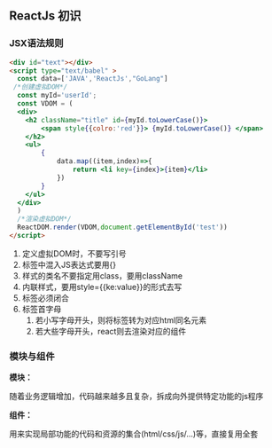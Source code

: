 ## ReactJs 初识

### JSX语法规则

```html
<div id="text"></div>
<script type="text/babel" >
  const data=['JAVA','ReactJs',"GoLang"]
 /*创建虚拟DOM*/
  const myId='userId';
  const VDOM = (
  <div>
    <h2 className="title" id={myId.toLowerCase()}>
    	<span style{{colro:'red'}}> {myId.toLowerCase()} </span>
  	</h2>
  	<ul>
  		{
  			data.map((item,index)=>{
  				return <li key={index}>{item}</li>
  			})
  		}
  	</ul>
  </div>
  )
  /*渲染虚拟DOM*/
  ReactDOM.render(VDOM,document.getElementById('test'))
</script>
```

1. 定义虚拟DOM时，不要写引号
2. 标签中混入JS表达式要用{}
3. 样式的类名不要指定用class，要用className
4. 内联样式，要用style={{ke:value}}的形式去写
5. 标签必须闭合
6. 标签首字母
   1. 若小写字母开头，则将标签转为对应html同名元素
   2. 若大些字母开头，react则去渲染对应的组件

### 模块与组件

**模块：**

随着业务逻辑增加，代码越来越多且复杂，拆成向外提供特定功能的js程序

**组件：**

用来实现局部功能的代码和资源的集合(html/css/js/...)等，直接复用全套

